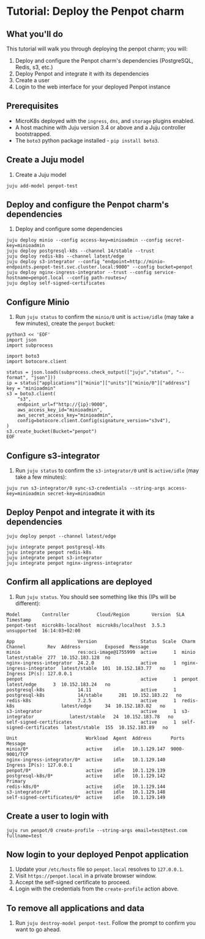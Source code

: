 # Tutorial: Deploy the Penpot charm

## What you'll do
This tutorial will walk you through deploying the penpot charm; you will:
1. Deploy and configure the Penpot charm's dependencies (PostgreSQL, Redis, s3, etc.)
2. Deploy Penpot and integrate it with its dependencies
3. Create a user
4. Login to the web interface for your deployed Penpot instance

## Prerequisites
* MicroK8s deployed with the `ingress`, `dns`, and `storage` plugins enabled.
* A host machine with Juju version 3.4 or above and a Juju controller bootstrapped.
* The `boto3` python package installed - `pip install boto3`.

## Create a Juju model
1. Create a Juju model
```
juju add-model penpot-test
```

## Deploy and configure the Penpot charm's dependencies
1. Deploy and configure some dependencies
```
juju deploy minio --config access-key=minioadmin --config secret-key=minioadmin
juju deploy postgresql-k8s --channel 14/stable --trust
juju deploy redis-k8s --channel latest/edge
juju deploy s3-integrator --config "endpoint=http://minio-endpoints.penpot-test.svc.cluster.local:9000" --config bucket=penpot
juju deploy nginx-ingress-integrator --trust --config service-hostname=penpot.local --config path-routes=/
juju deploy self-signed-certificates
```

## Configure Minio
1. Run `juju status` to confirm the `minio/0` unit is `active/idle` (may take a few minutes), create the `penpot` bucket:
```
python3 << 'EOF'
import json
import subprocess

import boto3
import botocore.client

status = json.loads(subprocess.check_output(["juju","status", "--format", "json"]))
ip = status["applications"]["minio"]["units"]["minio/0"]["address"]
key = "minioadmin"
s3 = boto3.client(
    "s3",
    endpoint_url=f"http://{ip}:9000",
    aws_access_key_id="minioadmin",
    aws_secret_access_key="minioadmin",
    config=botocore.client.Config(signature_version="s3v4"),
)
s3.create_bucket(Bucket="penpot")
EOF
```

## Configure s3-integrator
1. Run `juju status` to confirm the `s3-integrator/0` unit is `active/idle` (may take a few minutes):
```
juju run s3-integrator/0 sync-s3-credentials --string-args access-key=minioadmin secret-key=minioadmin
```

## Deploy Penpot and integrate it with its dependencies
```
juju deploy penpot --channel latest/edge

juju integrate penpot postgresql-k8s
juju integrate penpot redis-k8s
juju integrate penpot s3-integrator
juju integrate penpot nginx-ingress-integrator
```

## Confirm all applications are deployed
1. Run `juju status`. You should see something like this (IPs will be different):
```
Model        Controller          Cloud/Region        Version  SLA          Timestamp
penpot-test  microk8s-localhost  microk8s/localhost  3.5.3    unsupported  16:14:03+02:00

App                       Version                Status  Scale  Charm                     Channel        Rev  Address         Exposed  Message
minio                     res:oci-image@1755999  active      1  minio                     latest/stable  277  10.152.183.128  no
nginx-ingress-integrator  24.2.0                 active      1  nginx-ingress-integrator  latest/stable  101  10.152.183.77   no       Ingress IP(s): 127.0.0.1
penpot                                           active      1  penpot                    latest/edge      3  10.152.183.24   no
postgresql-k8s            14.11                  active      1  postgresql-k8s            14/stable      281  10.152.183.22   no
redis-k8s                 7.2.5                  active      1  redis-k8s                 latest/edge     34  10.152.183.82   no
s3-integrator                                    active      1  s3-integrator             latest/stable   24  10.152.183.78   no
self-signed-certificates                         active      1  self-signed-certificates  latest/stable  155  10.152.183.89   no

Unit                         Workload  Agent  Address       Ports          Message
minio/0*                     active    idle   10.1.129.147  9000-9001/TCP
nginx-ingress-integrator/0*  active    idle   10.1.129.140                 Ingress IP(s): 127.0.0.1
penpot/0*                    active    idle   10.1.129.139
postgresql-k8s/0*            active    idle   10.1.129.142                 Primary
redis-k8s/0*                 active    idle   10.1.129.144
s3-integrator/0*             active    idle   10.1.129.148
self-signed-certificates/0*  active    idle   10.1.129.149
```

## Create a user to login with
```
juju run penpot/0 create-profile --string-args email=test@test.com fullname=test
```

## Now login to your deployed Penpot application
1. Update your `/etc/hosts` file so `penpot.local` resolves to `127.0.0.1`.
2. Visit `https://penpot.local` in a private browser window.
3. Accept the self-signed certificate to proceed.
4. Login with the credentials from the `create-profile` action above.

## To remove all applications and data
1. Run `juju destroy-model penpot-test`. Follow the prompt to confirm you want to go ahead.
